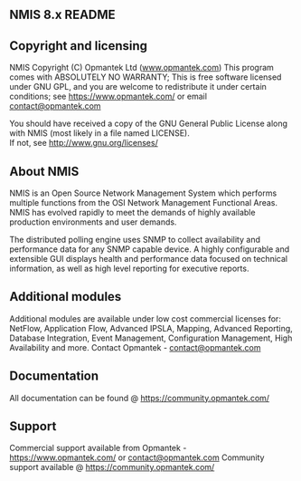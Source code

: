 NMIS 8.x README
---------------

## Copyright and licensing
NMIS Copyright (C) Opmantek Ltd (www.opmantek.com)
This program comes with ABSOLUTELY NO WARRANTY;
This is free software licensed under GNU GPL, and you are welcome to 
redistribute it under certain conditions; see https://www.opmantek.com/ 
or email contact@opmantek.com

You should have received a copy of the GNU General Public License
along with NMIS (most likely in a file named LICENSE).  
If not, see <http://www.gnu.org/licenses/>

## About NMIS
NMIS is an Open Source Network Management System which performs multiple 
functions from the OSI Network Management Functional Areas. NMIS has evolved 
rapidly to meet the demands of highly available production environments and 
user demands. 

The distributed polling engine uses SNMP to collect availability 
and performance data for any SNMP capable device. A highly configurable and 
extensible GUI displays health and performance data focused on technical 
information, as well as high level reporting for executive reports. 

## Additional modules
Additional modules are available under low cost commercial licenses for:
NetFlow, Application Flow, Advanced IPSLA, Mapping, Advanced Reporting, 
Database Integration, Event Management, Configuration Management,
High Availability and more. 
Contact Opmantek - contact@opmantek.com

## Documentation
All documentation can be found @ https://community.opmantek.com/

## Support
Commercial support available from Opmantek - https://www.opmantek.com/ or 
contact@opmantek.com
Community support available @ https://community.opmantek.com/
